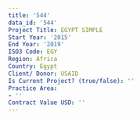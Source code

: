 ```yaml
---
title: '544'
data_id: '544'
Project Title: EGYPT SIMPLE
Start Year: '2015'
End Year: '2019'
ISO3 Code: EGY
Region: Africa
Country: Egypt
Client/ Donor: USAID
Is Current Project? (true/false): ''
Practice Area:
- ''
Contract Value USD: ''
---
```


